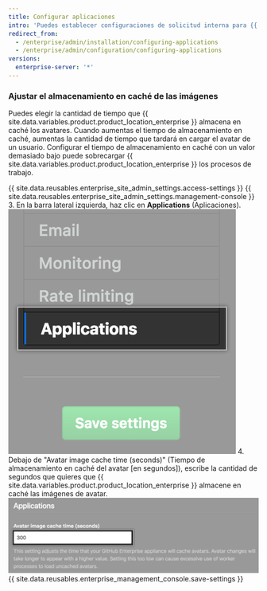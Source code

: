 ```yaml
---
title: Configurar aplicaciones
intro: 'Puedes establecer configuraciones de solicitud interna para {{ site.data.variables.product.product_location_enterprise }}.'
redirect_from:
  - /enterprise/admin/installation/configuring-applications
  - /enterprise/admin/configuration/configuring-applications
versions:
  enterprise-server: '*'
---
```


### Ajustar el almacenamiento en caché de las imágenes

Puedes elegir la cantidad de tiempo que {{ site.data.variables.product.product_location_enterprise }} almacena en caché los avatares. Cuando aumentas el tiempo de almacenamiento en caché, aumentas la cantidad de tiempo que tardará en cargar el avatar de un usuario. Configurar el tiempo de almacenamiento en caché con un valor demasiado bajo puede sobrecargar {{ site.data.variables.product.product_location_enterprise }} los procesos de trabajo.

{{ site.data.reusables.enterprise_site_admin_settings.access-settings }}
{{ site.data.reusables.enterprise_site_admin_settings.management-console }}
3. En la barra lateral izquierda, haz clic en **Applications** (Aplicaciones). ![Pestaña de solicitudes de la barra lateral de configuraciones](/assets/images/enterprise/management-console/sidebar-applications.png)
4. Debajo de "Avatar image cache time (seconds)" (Tiempo de almacenamiento en caché del avatar [en segundos]), escribe la cantidad de segundos que quieres que {{ site.data.variables.product.product_location_enterprise }} almacene en caché las imágenes de avatar.![Campo de formulario de almacenamiento en caché de imagen de avatar](/assets/images/enterprise/management-console/add-image-caching-value-field.png)
{{ site.data.reusables.enterprise_management_console.save-settings }}
